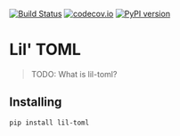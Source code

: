 [![Build Status](https://github.com/hukkinj1/lil-toml/workflows/Tests/badge.svg?branch=master)](https://github.com/hukkinj1/lil-toml/actions?query=workflow%3ATests+branch%3Amaster+event%3Apush)
[![codecov.io](https://codecov.io/gh/hukkinj1/lil-toml/branch/master/graph/badge.svg)](https://codecov.io/gh/hukkinj1/lil-toml)
[![PyPI version](https://img.shields.io/pypi/v/lil-toml)](https://pypi.org/project/lil-toml)

# Lil' TOML

> TODO: What is lil-toml?

## Installing

```bash
pip install lil-toml
```
